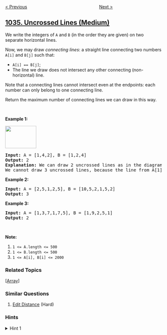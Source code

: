 <!--|This file generated by command(leetcode description); DO NOT EDIT.    |-->
<!--+----------------------------------------------------------------------+-->
<!--|@author    openset <openset.wang@gmail.com>                           |-->
<!--|@link      https://github.com/openset                                 |-->
<!--|@home      https://github.com/openset/leetcode                        |-->
<!--+----------------------------------------------------------------------+-->

[< Previous](../coloring-a-border "Coloring A Border")
　　　　　　　　　　　　　　　　
[Next >](../escape-a-large-maze "Escape a Large Maze")

## [1035. Uncrossed Lines (Medium)](https://leetcode.com/problems/uncrossed-lines "不相交的线")

<p>We write the integers of <code>A</code> and <code>B</code>&nbsp;(in the order they are given) on two separate horizontal lines.</p>

<p>Now, we may draw <em>connecting lines</em>: a straight line connecting two numbers <code>A[i]</code> and <code>B[j]</code>&nbsp;such that:</p>

<ul>
	<li><code>A[i] == B[j]</code>;</li>
	<li>The line we draw does not intersect any other connecting (non-horizontal) line.</li>
</ul>

<p>Note that a connecting lines cannot intersect even at the endpoints:&nbsp;each number can only belong to one connecting line.</p>

<p>Return the maximum number of connecting lines we can draw in this way.</p>

<p>&nbsp;</p>

<p><strong>Example 1:</strong></p>
<img alt="" src="https://assets.leetcode.com/uploads/2019/04/26/142.png" style="width: 100px; height: 72px;" />
<pre>
<strong>Input: </strong>A = <span id="example-input-1-1">[1,4,2]</span>, B = <span id="example-input-1-2">[1,2,4]</span>
<strong>Output: </strong><span id="example-output-1">2</span>
<strong>Explanation: </strong>We can draw 2 uncrossed lines as in the diagram.
We cannot draw 3 uncrossed lines, because the line from A[1]=4 to B[2]=4 will intersect the line from A[2]=2 to B[1]=2.
</pre>

<div>
<p><strong>Example 2:</strong></p>

<pre>
<strong>Input: </strong>A = <span id="example-input-2-1">[2,5,1,2,5]</span>, B = <span id="example-input-2-2">[10,5,2,1,5,2]</span>
<strong>Output: </strong><span id="example-output-2">3</span>
</pre>

<div>
<p><strong>Example 3:</strong></p>

<pre>
<strong>Input: </strong>A = <span id="example-input-3-1">[1,3,7,1,7,5]</span>, B = <span id="example-input-3-2">[1,9,2,5,1]</span>
<strong>Output: </strong><span id="example-output-3">2</span></pre>

<p>&nbsp;</p>
</div>
</div>

<p><strong>Note:</strong></p>

<ol>
	<li><code>1 &lt;= A.length &lt;= 500</code></li>
	<li><code>1 &lt;= B.length &lt;= 500</code></li>
	<li><code><font face="monospace">1 &lt;= A[i], B[i] &lt;= 2000</font></code></li>
</ol>

### Related Topics
  [[Array](../../tag/array/README.md)]

### Similar Questions
  1. [Edit Distance](../edit-distance) (Hard)

### Hints
<details>
<summary>Hint 1</summary>
Think dynamic programming.  Given an oracle dp(i,j) that tells us how many lines A[i:], B[j:]  [the sequence A[i], A[i+1], ... and B[j], B[j+1], ...] are uncrossed, can we write this as a recursion?
</details>
